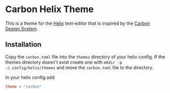 # Carbon Helix Theme

This is a theme for the [Helix](https://helix-editor.com/) text-editor that is inspired by
the [Carbon Design System](https://carbondesignsystem.com/).

## Installation

Copy the `carbon.toml` file into the `themes` directory of your helix config. If the themes
directory doesn't exist create one with `mkdir -p ~/.config/helix/themes` and move the 
`carbon.toml` file to the directory.

In your helix config add
```toml
theme = "carbon"
```
